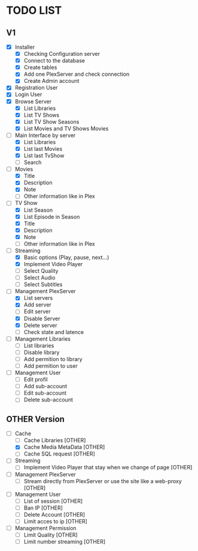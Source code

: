# TODO LIST

## V1
- [x] Installer
  - [x] Checking Configuration server
  - [x] Connect to the database
  - [x] Create tables
  - [x] Add one PlexServer and check connection
  - [x] Create Admin account
- [x] Registration User
- [x] Login User
- [x] Browse Server
  - [x] List Libraries
  - [x] List TV Shows
  - [x] List TV Show Seasons
  - [x] List Movies and TV Shows Movies
- [ ] Main Interface by server
  - [x] List Libraries
  - [x] List last Movies
  - [x] List last TvShow
  - [ ] Search
- [ ] Movies
  - [x] Title
  - [x] Description
  - [x] Note
  - [ ] Other information like in Plex
- [ ] TV Show
  - [x] List Season
  - [x] List Episode in Season
  - [x] Title
  - [x] Description
  - [x] Note
  - [ ] Other information like in Plex
- [ ] Streaming
  - [x] Basic options (Play, pause, next...)
  - [x] Implement Video Player
  - [ ] Select Quality
  - [ ] Select Audio
  - [ ] Select Subtitles
- [ ] Management PlexServer
  - [x] List servers
  - [X] Add server
  - [ ] Edit server
  - [X] Disable Server
  - [X] Delete server
  - [ ] Check state and latence
- [ ] Management Libraries
  - [ ] List libraries
  - [ ] Disable library
  - [ ] Add permition to library
  - [ ] Add permition to user
- [ ] Management User
  - [ ] Edit profil
  - [ ] Add sub-account
  - [ ] Edit sub-account
  - [ ] Delete sub-account

## OTHER Version
- [ ] Cache
  - [ ] Cache Libraries [OTHER]
  - [x] Cache Media MetaData [OTHER]
  - [ ] Cache SQL request [OTHER]
- [ ] Streaming
  - [ ] Implement Video Player that stay when we change of page [OTHER]
- [ ] Management PlexServer
  - [ ] Stream directly from PlexServer or use the site like a web-proxy [OTHER]
- [ ] Management User
  - [ ] List of session [OTHER]
  - [ ] Ban IP [OTHER]
  - [ ] Delete Account [OTHER]
  - [ ] Limit acces to ip [OTHER]
- [ ] Management Permission
  - [ ] Limit Quality [OTHER]
  - [ ] Limit number streaming [OTHER]
